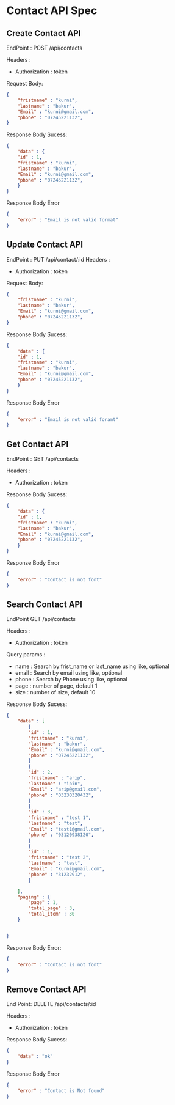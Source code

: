 # Contact API Spec

## Create Contact API

EndPoint : POST /api/contacts

Headers :

- Authorization : token

Request Body:

```Json
{
    "fristname" : "kurni",
    "lastname" : "bakur",
    "Email" : "kurni@gmail.com",
    "phone" : "07245221132",
}
```

Response Body Sucess:

```Json
{
    "data" : {
    "id" : 1,
    "fristname" : "kurni",
    "lastname" : "bakur",
    "Email" : "kurni@gmail.com",
    "phone" : "07245221132",
    }
}
```

Response Body Error

```Json
{
    "error" : "Email is not valid format"
}
```

## Update Contact API

EndPoint : PUT /api/contact/:id
Headers :

- Authorization : token

Request Body:

```Json
{
    "fristname" : "kurni",
    "lastname" : "bakur",
    "Email" : "kurni@gmail.com",
    "phone" : "07245221132",
}
```

Response Body Sucess:

```Json
{
    "data" : {
    "id" : 1,
    "fristname" : "kurni",
    "lastname" : "bakur",
    "Email" : "kurni@gmail.com",
    "phone" : "07245221132",
    }
}
```

Response Body Error

```Json
{
    "error" : "Email is not valid foramt"
}
```

## Get Contact API

EndPoint : GET /api/contacts

Headers :

- Authorization : token

Response Body Sucess:

```Json
{
    "data" : {
    "id" : 1,
    "fristname" : "kurni",
    "lastname" : "bakur",
    "Email" : "kurni@gmail.com",
    "phone" : "07245221132",
    }
}
```

Response Body Error

```Json
{
    "error" : "Contact is not font"
}
```

## Search Contact API

EndPoint GET /api/contacts

Headers :

- Authorization : token

Query params :

- name : Search by frist_name or last_name using like, optional
- email : Search by email using like, optional
- phone : Search by Phone using like, optional
- page : number of page, default 1
- size : number of size, default 10

Response Body Sucess:

```Json
{
    "data" : [
        {
        "id" : 1,
        "fristname" : "kurni",
        "lastname" : "bakur",
        "Email" : "kurni@gmail.com",
        "phone" : "07245221132",
        }
        {
        "id" : 2,
        "fristname" : "arip",
        "lastname" : "ipin",
        "Email" : "arip@gmail.com",
        "phone" : "03230320432",
        }
        {
        "id" : 3,
        "fristname" : "test 1",
        "lastname" : "test",
        "Email" : "test1@gmail.com",
        "phone" : "03120938120",
        }
        {
        "id" : 1,
        "fristname" : "test 2",
        "lastname" : "test",
        "Email" : "kurni@gmail.com",
        "phone" : "31232912",
        }

    ],
    "paging" : {
        "page" : 1,
        "total_page" : 3,
        "total_item" : 30
    }


}
```

Response Body Error:

```Json
{
    "error" : "Contact is not font"
}
```

## Remove Contact API

End Point: DELETE /api/contacts/:id

Headers :

- Authorization : token

Response Body Sucess:

```Json
{
    "data" : "ok"
}
```

Response Body Error

```Json
{
    "error" : "Contact is Not found"
}
```
